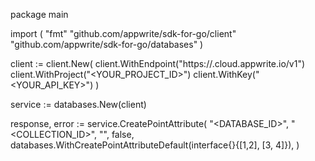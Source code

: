 package main

import (
    "fmt"
    "github.com/appwrite/sdk-for-go/client"
    "github.com/appwrite/sdk-for-go/databases"
)

client := client.New(
    client.WithEndpoint("https://<REGION>.cloud.appwrite.io/v1")
    client.WithProject("<YOUR_PROJECT_ID>")
    client.WithKey("<YOUR_API_KEY>")
)

service := databases.New(client)

response, error := service.CreatePointAttribute(
    "<DATABASE_ID>",
    "<COLLECTION_ID>",
    "",
    false,
    databases.WithCreatePointAttributeDefault(interface{}{[1,2], [3, 4]}),
)
